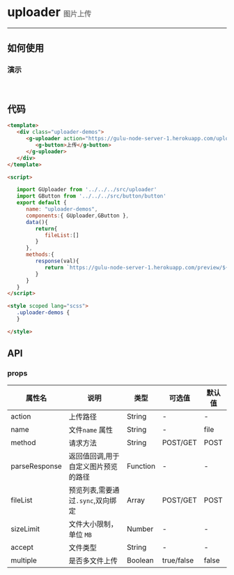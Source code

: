 # uploader  <font size=3 color=gray> 图片上传 </font>
---

## 如何使用  

### 演示

<br>
<ClientOnly>
   <uploader-demos></uploader-demos>
</ClientOnly>

## 代码

```html
<template>
   <div class="uploader-demos">
      <g-uploader action="https://gulu-node-server-1.herokuapp.com/upload" :file-list.sync="fileList" name="file" :parse-response="response">
         <g-button>上传</g-button>
      </g-uploader>
   </div>
</template>

<script>

   import GUploader from '../../../src/uploader'
   import GButton from '../../../src/button/button'
   export default {
      name: "uploader-demos",
      components:{ GUploader,GButton },
      data(){
         return{
            fileList:[]
         }
      },
      methods:{
         response(val){
            return `https://gulu-node-server-1.herokuapp.com/preview/${val}`
         }
      }
   }
</script>

<style scoped lang="scss">
   .uploader-demos {
   }

</style>
```

## API


### props
| 属性名         | 说明           | 类型   | 可选值 | 默认值
| ------------- |----------------|-------| ------| ----
| action |  上传路径 |  String | - | - 
| name | 文件`name` 属性 |  String | - | file | 
| method | 请求方法 |  String | POST/GET | POST | 
| parseResponse | 返回值回调,用于自定义图片预览的路径 |  Function | - | - | 
| fileList | 预览列表,需要通过`.sync`,双向绑定 |  Array | POST/GET | POST | 
| sizeLimit |  文件大小限制，单位 `MB` |   Number| - | - 
| accept |  文件类型 |  String | - | - 
| multiple |  是否多文件上传 |  Boolean | true/false | false 

